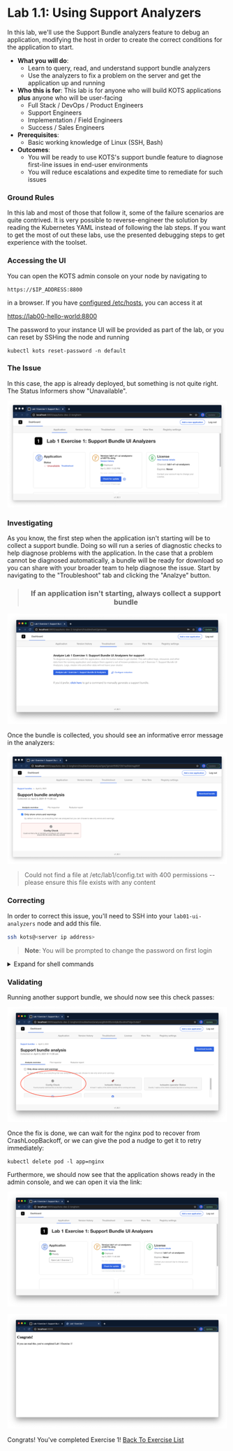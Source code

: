 Lab 1.1: Using Support Analyzers
=========================================

In this lab, we'll use the Support Bundle analyzers feature to debug an application, modifying the host in order to create the correct conditions for the application to start. 

* **What you will do**:
    * Learn to query, read, and understand support bundle analyzers
    * Use the analyzers to fix a problem on the server and get the application up and running
* **Who this is for**: This lab is for anyone who will build KOTS applications **plus** anyone who will be user-facing
    * Full Stack / DevOps / Product Engineers
    * Support Engineers
    * Implementation / Field Engineers
    * Success / Sales Engineers
* **Prerequisites**:
    * Basic working knowledge of Linux (SSH, Bash)
* **Outcomes**:
    * You will be ready to use KOTS's support bundle feature to diagnose first-line issues in end-user environments
    * You will reduce escalations and expedite time to remediate for such issues

### Ground Rules

In this lab and most of those that follow it, some of the failure scenarios are quite contrived.
It is very possible to reverse-engineer the solution by reading the Kubernetes YAML instead of following the lab steps.
If you want to get the most of out these labs, use the presented debugging steps to get experience with the toolset.

### Accessing the UI

You can open the KOTS admin console on your node by navigating to

```
https://$IP_ADDRESS:8800
```

in a browser. If you have [configured /etc/hosts](../../doc/01-architecture.md#terraform), you can access it at


[https://lab00-hello-world:8800](https://lab00-hello-world:8800)


The password to your instance UI will be provided as part of the lab, or you can reset by SSHing the node and running

```shell
kubectl kots reset-password -n default
```

### The Issue

In this case, the app is already deployed, but something is not quite right.
The Status Informers show "Unavailable".


![lab01-kots-ui-unavailable](img/lab1-kots-ui-unavailable.png)

### Investigating

As you know, the first step when the application isn't starting will be to collect a support bundle. Doing so will run a series of diagnostic checks to help diagnose problems with the application. In the case that a problem cannot be diagnosed automatically, a bundle will be ready for download so you can share with your broader team to help diagnose the issue. Start by navigating to the "Troubleshoot" tab and clicking the "Analzye" button.

<div align="center"><blockquote><h3>If an application isn't starting, always collect a support bundle</h3></blockquote></div>

![click-analzyer](img/click-analyze.png)


Once the bundle is collected, you should see an informative error message in the analyzers:

![failing-check](img/failing-check.png)


> Could not find a file at /etc/lab1/config.txt with 400 permissions -- please ensure this file exists with any content

### Correcting

In order to correct this issue, you'll need to SSH into your `lab01-ui-analyzers` node and add this file. 

```bash
ssh kots@<server ip address>
```
> **Note**: You will be prompted to change the password on first login

<details>
  <summary>Expand for shell commands</summary>

```
sudo touch /etc/lab1/config.txt
sudo chmod 400 /etc/lab1/config.txt
```
</details>

### Validating

Running another support bundle, we should now see this check passes:


![check-passes](img/check-passes.png)

Once the fix is done, we can wait for the nginx pod to recover from CrashLoopBackoff, or we can give the pod a nudge to get it to retry immediately:

```text
kubectl delete pod -l app=nginx
```

Furthermore, we should now see that the application shows ready in the admin console, and we can open it via the link:

![app-ready](img/app-ready.png)

![congrats-page](img/congrats-page.png)

Congrats! You've completed Exercise 1! [Back To Exercise List](https://github.com/replicatedhq/kots-field-labs/tree/main/labs)
